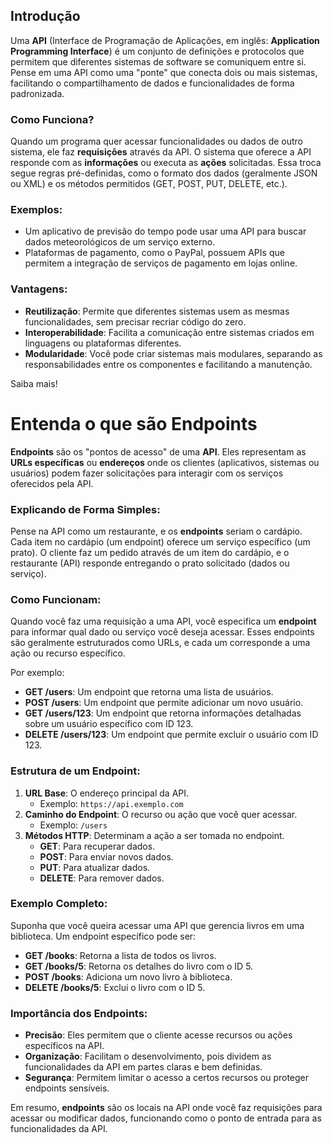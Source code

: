 ## Introdução

Uma **API** (Interface de Programação de Aplicações, em inglês: **Application Programming Interface**) é um conjunto de definições e protocolos que permitem que diferentes sistemas de software se comuniquem entre si. Pense em uma API como uma "ponte" que conecta dois ou mais sistemas, facilitando o compartilhamento de dados e funcionalidades de forma padronizada.

### Como Funciona?
Quando um programa quer acessar funcionalidades ou dados de outro sistema, ele faz **requisições** através da API. O sistema que oferece a API responde com as **informações** ou executa as **ações** solicitadas. Essa troca segue regras pré-definidas, como o formato dos dados (geralmente JSON ou XML) e os métodos permitidos (GET, POST, PUT, DELETE, etc.).

### Exemplos:
- Um aplicativo de previsão do tempo pode usar uma API para buscar dados meteorológicos de um serviço externo.
- Plataformas de pagamento, como o PayPal, possuem APIs que permitem a integração de serviços de pagamento em lojas online.
  
### Vantagens:
- **Reutilização**: Permite que diferentes sistemas usem as mesmas funcionalidades, sem precisar recriar código do zero.
- **Interoperabilidade**: Facilita a comunicação entre sistemas criados em linguagens ou plataformas diferentes.
- **Modularidade**: Você pode criar sistemas mais modulares, separando as responsabilidades entre os componentes e facilitando a manutenção.

Saiba mais!

# Entenda o que são Endpoints

**Endpoints** são os "pontos de acesso" de uma **API**. Eles representam as **URLs específicas** ou **endereços** onde os clientes (aplicativos, sistemas ou usuários) podem fazer solicitações para interagir com os serviços oferecidos pela API.

### Explicando de Forma Simples:
Pense na API como um restaurante, e os **endpoints** seriam o cardápio. Cada item no cardápio (um endpoint) oferece um serviço específico (um prato). O cliente faz um pedido através de um item do cardápio, e o restaurante (API) responde entregando o prato solicitado (dados ou serviço).

### Como Funcionam:
Quando você faz uma requisição a uma API, você especifica um **endpoint** para informar qual dado ou serviço você deseja acessar. Esses endpoints são geralmente estruturados como URLs, e cada um corresponde a uma ação ou recurso específico.

Por exemplo:
- **GET /users**: Um endpoint que retorna uma lista de usuários.
- **POST /users**: Um endpoint que permite adicionar um novo usuário.
- **GET /users/123**: Um endpoint que retorna informações detalhadas sobre um usuário específico com ID 123.
- **DELETE /users/123**: Um endpoint que permite excluir o usuário com ID 123.

### Estrutura de um Endpoint:
1. **URL Base**: O endereço principal da API.
   - Exemplo: `https://api.exemplo.com`
2. **Caminho do Endpoint**: O recurso ou ação que você quer acessar.
   - Exemplo: `/users`
3. **Métodos HTTP**: Determinam a ação a ser tomada no endpoint.
   - **GET**: Para recuperar dados.
   - **POST**: Para enviar novos dados.
   - **PUT**: Para atualizar dados.
   - **DELETE**: Para remover dados.

### Exemplo Completo:
Suponha que você queira acessar uma API que gerencia livros em uma biblioteca. Um endpoint específico pode ser:
- **GET /books**: Retorna a lista de todos os livros.
- **GET /books/5**: Retorna os detalhes do livro com o ID 5.
- **POST /books**: Adiciona um novo livro à biblioteca.
- **DELETE /books/5**: Exclui o livro com o ID 5.

### Importância dos Endpoints:
- **Precisão**: Eles permitem que o cliente acesse recursos ou ações específicos na API.
- **Organização**: Facilitam o desenvolvimento, pois dividem as funcionalidades da API em partes claras e bem definidas.
- **Segurança**: Permitem limitar o acesso a certos recursos ou proteger endpoints sensíveis.

Em resumo, **endpoints** são os locais na API onde você faz requisições para acessar ou modificar dados, funcionando como o ponto de entrada para as funcionalidades da API.

